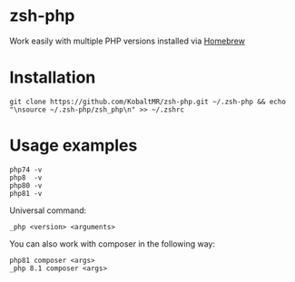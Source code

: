 # zsh-php
Work easily with multiple PHP versions installed via [Homebrew](https://brew.sh)

# Installation
`git clone https://github.com/KobaltMR/zsh-php.git ~/.zsh-php && echo "\nsource ~/.zsh-php/zsh_php\n" >> ~/.zshrc`

# Usage examples
```
php74 -v
php8  -v
php80 -v
php81 -v
```

Universal command:
```
_php <version> <arguments>
```

You can also work with composer in the following way:
```
php81 composer <args>
_php 8.1 composer <args>
```

